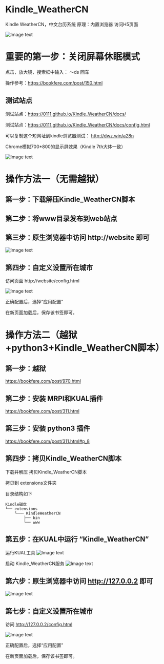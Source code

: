 # Kindle_WeatherCN
Kindle WeatherCN，中文台历系统
原理：内置浏览器 访问H5页面

![Image text](https://raw.githubusercontent.com/0111/Kindle_WeatherCN/main/00-Just.jpeg)

# 重要的第一步：关闭屏幕休眠模式
点击，放大镜，搜索框中输入： ～ds 回车

操作参考：https://bookfere.com/post/150.html

## 测试站点
测试站点：https://0111.github.io/Kindle_WeatherCN/docs/

测试站点：https://0111.github.io/Kindle_WeatherCN/docs/config.html 

可以复制这个短网址到kindle浏览器测试： http://dwz.win/a28n

Chrome模拟700*800的显示屏效果（Kindle 7th大体一致）

![Image text](https://raw.githubusercontent.com/0111/Kindle_WeatherCN/main/05-ChomeView.png)


# 操作方法一（无需越狱）
## 第一步：下载解压Kindle_WeatherCN脚本

## 第二步：将www目录发布到web站点

## 第三步：原生浏览器中访问 http://website 即可
![Image text](https://raw.githubusercontent.com/0111/Kindle_WeatherCN/main/03-WebVist127-0-0-2.png)

## 第四步：自定义设置所在城市 
访问页面 http://website/config.html 


![Image text](https://raw.githubusercontent.com/0111/Kindle_WeatherCN/main/04-CitySetting.png)

正确配置后，选择“应用配置”

在新页面加载后，保存该书签即可。



# 操作方法二（越狱+python3+Kindle_WeatherCN脚本）

## 第一步：越狱
https://bookfere.com/post/970.html

## 第二步：安装 MRPI和KUAL插件
https://bookfere.com/post/311.html

## 第三步：安装 python3 插件
https://bookfere.com/post/311.html#p_8

## 第四步：拷贝Kindle_WeatherCN脚本
下载并解压 拷贝Kindle_WeatherCN脚本

拷贝到 extensions文件夹

目录结构如下
```
Kindle磁盘
└── extensions
    └─── KindleWeatherCN
        ├── bin
        └── www
```        
## 第五步：在KUAL中运行 “Kindle_WeatherCN”
运行KUAL工具
![Image text](https://raw.githubusercontent.com/0111/Kindle_WeatherCN/main/01-RunKUAL.png)

启动 Kindle_WeatherCN服务
![Image text](https://raw.githubusercontent.com/0111/Kindle_WeatherCN/main/02-StartService.png)


## 第六步：原生浏览器中访问 http://127.0.0.2 即可
![Image text](https://raw.githubusercontent.com/0111/Kindle_WeatherCN/main/03-WebVist127-0-0-2.png)

## 第七步：自定义设置所在城市 
访问 http://127.0.0.2/config.html 

![Image text](https://raw.githubusercontent.com/0111/Kindle_WeatherCN/main/04-CitySetting.png)

正确配置后，选择“应用配置”

在新页面加载后，保存该书签即可。
